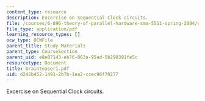 ```yaml
---
content_type: resource
description: Excercise on Sequential Clock circuits.
file: /courses/6-896-theory-of-parallel-hardware-sma-5511-spring-2004/d242b45214912b7b1ea2ccec96f70277_brainteaser1.pdf
file_type: application/pdf
learning_resource_types: []
ocw_type: OCWFile
parent_title: Study Materials
parent_type: CourseSection
parent_uid: e8e07143-eb76-063a-95ad-5b298391fe5c
resourcetype: Document
title: brainteaser1.pdf
uid: d242b452-1491-2b7b-1ea2-ccec96f70277
---
```

Excercise on Sequential Clock circuits.

